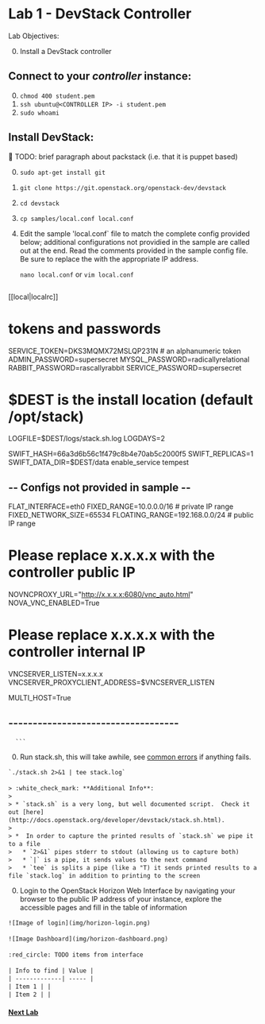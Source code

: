 # Lab 1 - DevStack Controller

  Lab Objectives:

  0. Install a DevStack controller

## Connect to your _controller_ instance:

  0. `chmod 400 student.pem`
  0. `ssh ubuntu@<CONTROLLER IP> -i student.pem`
  0. `sudo whoami` 

## Install DevStack:

:red_circle: TODO: brief paragraph about packstack (i.e. that it is puppet based)

  0. `sudo apt-get install git`
  0. `git clone https://git.openstack.org/openstack-dev/devstack`
  0. `cd devstack`
  0. `cp samples/local.conf local.conf`
  0.  Edit the sample 'local.conf` file to match the complete config provided below; additional configurations not providied in the sample are called out at the end.  Read the comments provided in the sample config file.  Be sure to replace the **<CONTROLLER PUBLIC IP>** with the appropriate IP address.
      
      `nano local.conf` or `vim local.conf`
      
      ``` shell
[[local|localrc]]

# tokens and passwords
SERVICE_TOKEN=DKS3MQMX72MSLQP231N # an alphanumeric token
ADMIN_PASSWORD=supersecret
MYSQL_PASSWORD=radicallyrelational
RABBIT_PASSWORD=rascallyrabbit
SERVICE_PASSWORD=supersecret
        
# $DEST is the install location (default /opt/stack)
LOGFILE=$DEST/logs/stack.sh.log
LOGDAYS=2

SWIFT_HASH=66a3d6b56c1f479c8b4e70ab5c2000f5
SWIFT_REPLICAS=1
SWIFT_DATA_DIR=$DEST/data
enable_service tempest
        
## -- Configs not provided in sample -- ##
FLAT_INTERFACE=eth0
FIXED_RANGE=10.0.0.0/16 # private IP range
FIXED_NETWORK_SIZE=65534
FLOATING_RANGE=192.168.0.0/24 # public IP range
        
# Please replace x.x.x.x with the controller public IP
NOVNCPROXY_URL="http://x.x.x.x:6080/vnc_auto.html"
NOVA_VNC_ENABLED=True

# Please replace x.x.x.x with the controller internal IP
VNCSERVER_LISTEN=x.x.x.x
VNCSERVER_PROXYCLIENT_ADDRESS=$VNCSERVER_LISTEN

MULTI_HOST=True
## ----------------------------------- ##
      ```

  0. Run stack.sh, this will take awhile, see [common errors](common-errors.md) if anything fails.
    
    `./stack.sh 2>&1 | tee stack.log`

    > :white_check_mark: **Additional Info**:
    >
    > * `stack.sh` is a very long, but well documented script.  Check it out [here](http://docs.openstack.org/developer/devstack/stack.sh.html).
    >
    > *  In order to capture the printed results of `stack.sh` we pipe it to a file
    >   * `2>&1` pipes stderr to stdout (allowing us to capture both)
    >   * `|` is a pipe, it sends values to the next command
    >   * `tee` is splits a pipe (like a "T) it sends printed results to a file `stack.log` in addition to printing to the screen

  0. Login to the OpenStack Horizon Web Interface by navigating your browser to the public IP address of your instance, explore the accessible pages and fill in the table of information

    ![Image of login](img/horizon-login.png)
    
    ![Image Dashboard](img/horizon-dashboard.png)

    :red_circle: TODO items from interface

    | Info to find | Value |
    | -------------| ----- |
    | Item 1 | |
    | Item 2 | |
    
    
#### [Next Lab](../lab-02)    
